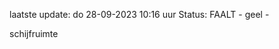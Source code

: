 laatste update: 
do 28-09-2023 10:16   uur 
Status: FAALT - geel - 
<div class="service Y">schijfruimte</div>